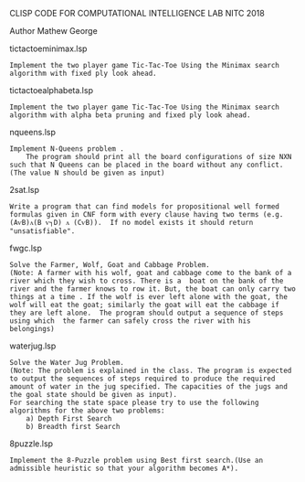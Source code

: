 CLISP CODE FOR COMPUTATIONAL INTELLIGENCE LAB NITC 2018

Author Mathew George

tictactoeminimax.lsp

	Implement the two player game Tic-Tac-Toe Using the Minimax search algorithm with fixed ply look ahead.

tictactoealphabeta.lsp
	
	Implement the two player game Tic-Tac-Toe Using the Minimax search algorithm with alpha beta pruning and fixed ply look ahead.

nqueens.lsp

	Implement N-Queens problem .
        The program should print all the board configurations of size NXN such that N Queens can be placed in the board without any conflict.(The value N should be given as input)

2sat.lsp
	
	Write a program that can find models for propositional well formed formulas given in CNF form with every clause having two terms (e.g. (AѵB)ᴧ(B ѵ┐D) ᴧ (CѵB)).  If no model exists it should return "unsatisfiable".

fwgc.lsp

	Solve the Farmer, Wolf, Goat and Cabbage Problem. 
	(Note: A farmer with his wolf, goat and cabbage come to the bank of a river which they wish to cross. There is a  boat on the bank of the river and the farmer knows to row it. But, the boat can only carry two things at a time . If the wolf is ever left alone with the goat, the wolf will eat the goat; similarly the goat will eat the cabbage if they are left alone.  The program should output a sequence of steps using which  the farmer can safely cross the river with his belongings) 

waterjug.lsp

	Solve the Water Jug Problem. 
	(Note: The problem is explained in the class. The program is expected to output the sequences of steps required to produce the required amount of water in the jug specified. The capacities of the jugs and the goal state should be given as input). 
	For searching the state space please try to use the following algorithms for the above two problems: 
		a) Depth First Search 
		b) Breadth first Search 

8puzzle.lsp

	Implement the 8-Puzzle problem using Best first search.(Use an admissible heuristic so that your algorithm becomes A*). 
